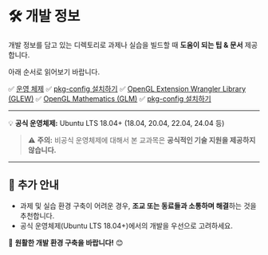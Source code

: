 # 🛠️ 개발 정보  

개발 정보를 담고 있는 디렉토리로 과제나 실습을 빌드할 때 **도움이 되는 팁 & 문서** 제공합니다.

아래 순서로 읽어보기 바랍니다.

✅ [운영 체제](./OS.md)
✅ [pkg-config 설치하기](./pkg-config.md)
✅ [OpenGL Extension Wrangler Library (GLEW)](./glew.md)
✅ [OpenGL Mathematics (GLM)](./glm.md)
✅ [pkg-config 설치하기](./pkg-config.md)


---

💡 **공식 운영체제:** Ubuntu LTS 18.04+ (18.04, 20.04, 22.04, 24.04 등)

> ⚠️ **주의:** 비공식 운영체제에 대해서 본 교과목은 **공식적인 기술 지원을 제공하지 않습니다.**  

---

## 📢 추가 안내  
- 과제 및 실습 환경 구축이 어려운 경우, **조교 또는 동료들과 소통하며 해결**하는 것을 추천합니다.  
- 공식 운영체제(Ubuntu LTS 18.04+)에서의 개발을 우선으로 고려하세요.  

🚀 **원활한 개발 환경 구축을 바랍니다!** 😊  

